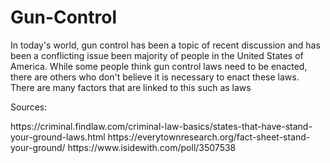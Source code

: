 # Gun-Control
<p>In today's world, gun control has been a topic of recent discussion and has been a conflicting issue been majority of people in the United States of America. While some people think gun control laws need to be enacted, there are others who don't believe it is necessary to enact these laws. There are many factors that are linked to this such as laws  </p>

<p>Sources:</p>
https://criminal.findlaw.com/criminal-law-basics/states-that-have-stand-your-ground-laws.html
https://everytownresearch.org/fact-sheet-stand-your-ground/
https://www.isidewith.com/poll/3507538
